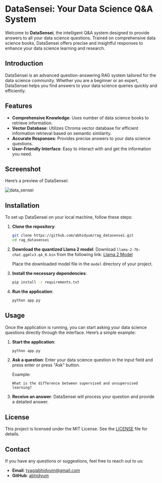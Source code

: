 # DataSensei: Your Data Science Q&A System

Welcome to **DataSensei**, the intelligent Q&A system designed to provide answers to all your data science questions. Trained on comprehensive data science books, DataSensei offers precise and insightful responses to enhance your data science learning and research.


## Introduction

DataSensei is an advanced question-answering RAG system tailored for the data science community. Whether you are a beginner or an expert, DataSensei helps you find answers to your data science queries quickly and efficiently.

## Features

- **Comprehensive Knowledge**: Uses number of data science books to retrieve information.
- **Vector Database**: Utilizes Chroma vector database for efficient information retrieval based on semantic similarity.
- **Accurate Responses**: Provides precise answers to your data science questions.
- **User-Friendly Interface**: Easy to interact with and get the information you need.

## Screenshot

Here’s a preview of DataSensei:

![data_sensei](https://github.com/Abhidyum/rag_datasensei/assets/94860032/a10be58f-a32e-4240-9a6d-836c033e6ebb)


## Installation

To set up DataSensei on your local machine, follow these steps:

1. **Clone the repository**:
    ```bash
    git clone https://github.com/abhidyum/rag_datasensei.git
    cd rag_datasensei
    ```
   
2. **Download the quantized Llama 2 model**:
    Download `llama-2-7b-chat.ggmlv3.q4_0.bin` from the following link: [Llama 2 Model](https://huggingface.co/TheBloke/Llama-2-7B-Chat-GGML/tree/main)
    
    Place the downloaded model file in the `model` directory of your project.





3. **Install the necessary dependencies**:
    ```bash
    pip install -r requirements.txt
    ```

4. **Run the application**:
    ```bash
    python app.py
    ```

## Usage

Once the application is running, you can start asking your data science questions directly through the interface. Here’s a simple example:

1. **Start the application**:
    ```bash
    python app.py
    ```

2. **Ask a question**:
    Enter your data science question in the input field and press enter or press "Ask" button.
    
    Example:
    ```
    What is the difference between supervised and unsupervised learning?
    ```

3. **Receive an answer**:
    DataSensei will process your question and provide a detailed answer.



## License

This project is licensed under the MIT License. See the [LICENSE](LICENSE) file for details.

## Contact

If you have any questions or suggestions, feel free to reach out to us:

- **Email**: tyagiabhidyum@gmail.com
- **GitHub**: [abhidyum](https://github.com/abhidyum)
